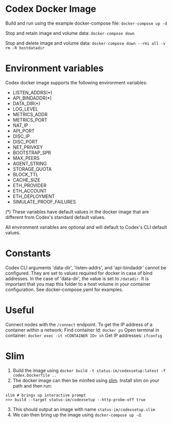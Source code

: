 # Codex Docker Image

Build and run using the example docker-compose file:
`docker-compose up -d`

Stop and retain image and volume data:
`docker-compose down`

Stop and delete image and volume data:
`docker-compose down --rmi all -v`
`rm -R hostdatadir`

# Environment variables
Codex docker image supports the following environment variables:
- LISTEN_ADDRS(*)
- API_BINDADDR(*)
- DATA_DIR(*)
- LOG_LEVEL
- METRICS_ADDR
- METRICS_PORT
- NAT_IP
- API_PORT
- DISC_IP
- DISC_PORT
- NET_PRIVKEY
- BOOTSTRAP_SPR
- MAX_PEERS
- AGENT_STRING
- STORAGE_QUOTA
- BLOCK_TTL
- CACHE_SIZE
- ETH_PROVIDER
- ETH_ACCOUNT
- ETH_DEPLOYMENT
- SIMULATE_PROOF_FAILURES

(*) These variables have default values in the docker image that are different from Codex's standard default values.

All environment variables are optional and will default to Codex's CLI default values.

# Constants
Codex CLI arguments 'data-dir', 'listen-addrs', and 'api-bindaddr' cannot be configured. They are set to values required for docker in case of bind addresses. In the case of 'data-dir', the value is set to `/datadir`. It is important that you map this folder to a host volume in your container configuration. See docker-compose.yaml for examples.

# Useful
Connect nodes with the `/connect` endpoint.
To get the IP address of a container within a network:
Find container Id: `docker ps`
Open terminal in container: `docker exec -it <CONTAINER ID> sh`
Get IP addresses: `ifconfig`

# Slim
1. Build the image using `docker build -t status-im/codexsetup:latest -f codex.Dockerfile ..`
2. The docker image can then be minifed using [slim](https://github.com/slimtoolkit/slim). Install slim on your path and then run:
```shell
slim # brings up interactive prompt
>>> build --target status-im/codexsetup --http-probe-off true
```
3. This should output an image with name `status-im/codexsetup.slim`
4. We can then bring up the image using `docker-compose up -d`.